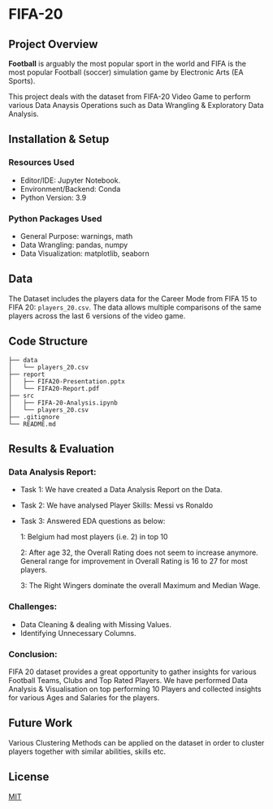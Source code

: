 
# FIFA-20

## Project Overview
**Football** is arguably the most popular sport in the world and FIFA is the most popular Football (soccer) simulation game by Electronic Arts (EA Sports).

This project deals with the dataset from FIFA-20 Video Game to perform various Data Anaysis Operations such as Data Wrangling & Exploratory Data Analysis.
## Installation & Setup

### Resources Used

- Editor/IDE: Jupyter Notebook.
- Environment/Backend: Conda
- Python Version: 3.9

### Python Packages Used

- General Purpose: warnings, math
- Data Wrangling: pandas, numpy
- Data Visualization: matplotlib, seaborn

## Data
The Dataset includes the players data for the Career Mode from FIFA 15 to FIFA 20: `players_20.csv`. The data allows multiple comparisons of the same players across the last 6 versions of the video game.

## Code Structure
```
├── data
│   └── players_20.csv
├── report
│   ├── FIFA20-Presentation.pptx
│   └── FIFA20-Report.pdf
├── src
│   ├── FIFA-20-Analysis.ipynb
│   └── players_20.csv
├── .gitignore
└── README.md
```

## Results & Evaluation

### Data Analysis Report:

- Task 1: We have created a Data Analysis Report on the Data.

- Task 2: We have analysed Player Skills: Messi vs Ronaldo

- Task 3: Answered EDA questions as below:

    1: Belgium had most players (i.e. 2) in top 10

    2: After age 32, the Overall Rating does not seem to increase anymore. General range for improvement in Overall Rating is 16 to 27 for most players.

    3: The Right Wingers dominate the overall Maximum and Median Wage.

### Challenges:

- Data Cleaning & dealing with Missing Values.
- Identifying Unnecessary Columns.

### Conclusion:
FIFA 20 dataset provides a great opportunity to gather insights for various Football Teams, Clubs and Top Rated Players. We have performed Data Analysis & Visualisation on top performing 10 Players and collected insights for various Ages and Salaries for the players.

## Future Work
Various Clustering Methods can be applied on the dataset in order to cluster players together with similar abilities, skills etc.

## License

[MIT](https://choosealicense.com/licenses/mit/)


